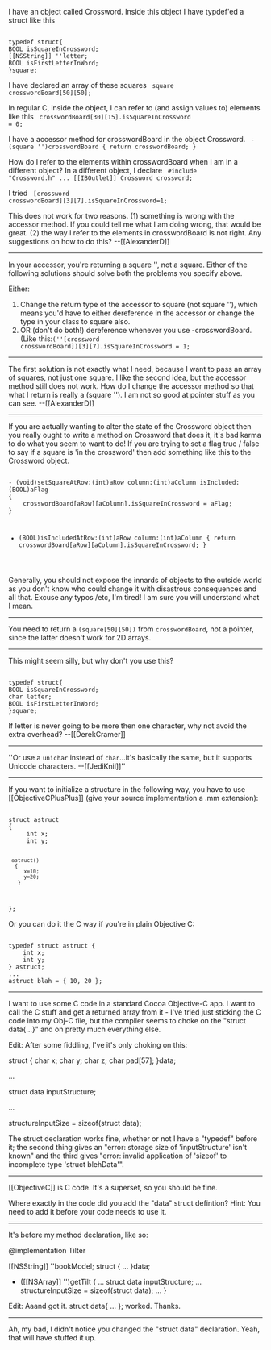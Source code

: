 I have an object called Crossword.  Inside this object I have typdef'ed a struct like this

<code>
typedef struct{
BOOL isSquareInCrossword;
[[NSString]] ''letter;
BOOL isFirstLetterInWord;
}square;
</code>

I have declared an array of these squares
<code>
square crosswordBoard[50][50];
</code>

In regular C, inside the object, I can refer to (and assign values to) elements like this
<code>
crosswordBoard[30][15].isSquareInCrossword = 0;
</code>

I have a accessor method for crosswordBoard in the object Crossword.
<code>
-(square '')crosswordBoard
{
     return crosswordBoard;
}
</code>

How do I refer to the elements within crosswordBoard when I am in a different object?  In a different object, I declare
<code>
#include "Crossword.h"
...
[[IBOutlet]]   Crossword   crossword;
</code>

I tried
<code>
[crossword crosswordBoard][3][7].isSquareInCrossword=1;
</code>

This does not work for two reasons.  (1) something is wrong with the accessor method.  If you could tell me what I am doing wrong, that would be great. (2) the way I refer to the elements in crosswordBoard is not right.  Any suggestions on how to do this? --[[AlexanderD]]

----

In your accessor, you're returning a square '', not a square. Either of the following solutions should solve both the problems you specify above.

Either:
1. Change the return type of the accessor to square (not square ''), which means you'd have to either dereference in the accessor or change the type in your class to square also.
2. OR (don't do both!) dereference whenever you use -crosswordBoard. (Like this:<code>(''[crossword crosswordBoard])[3][7].isSquareInCrossword = 1;</code>

----

The first solution is not exactly what I need, because I want to pass an array of squares, not just one square.  I like the second idea, but the accessor method still does not work.  How do I change the accessor method so that what I return is really a (square '').  I am not so good at pointer stuff as you can see. --[[AlexanderD]]

----

If you are actually wanting to alter the state of the Crossword object then you really ought to write a method on Crossword that does it, it's bad karma to do what you seem to want to do! If you are trying to set a flag true / false to say if a square is 'in the crossword' then add something like this to the Crossword object.

<code>
- (void)setSquareAtRow:(int)aRow column:(int)aColumn isIncluded:(BOOL)aFlag
{
    crosswordBoard[aRow][aColumn].isSquareInCrossword = aFlag;
}

- (BOOL)isIncludedAtRow:(int)aRow column:(int)aColumn
{
    return crosswordBoard[aRow][aColumn].isSquareInCrossword;
}
</code>

Generally, you should not expose the innards of objects to the outside world as you don't know who could change it with disastrous consequences and all that. Excuse any typos /etc, I'm tired! I am sure you will understand what I mean.

----

You need to return a <code>(square[50][50])</code> from <code>crosswordBoard</code>, not a pointer, since the latter doesn't work for 2D arrays.

----

This might seem silly, but why don't you use this?

<code>
typedef struct{
BOOL isSquareInCrossword;
char letter;
BOOL isFirstLetterInWord;
}square;
</code>

If letter is never going to be more then one character, why not avoid the extra overhead?  --[[DerekCramer]]

----

''Or use a <code>unichar</code> instead of <code>char</code>...it's basically the same, but it supports Unicode characters. --[[JediKnil]]''

----

If you want to initialize a structure in the following way, you have to use [[ObjectiveCPlusPlus]] (give your source implementation a .mm extension):

<code>
struct astruct
{
     int x;
     int y;
       
     astruct()
      {
         x=10;
         y=20;
       }
};
</code>

Or you can do it the C way if you're in plain Objective C:

<code>
typedef struct astruct {
    int x;
    int y;
} astruct;
...
astruct blah = { 10, 20 };
</code>

----

I want to use some C code in a standard Cocoa Objective-C app. I want to call the C stuff and get a returned array from it - I've tried just sticking the C code into my Obj-C file, but the compiler seems to choke on the "struct data{...}" and on pretty much everything else.

Edit: After some fiddling, I've it's only choking on this:

struct
{
     char x;
     char y;
     char z;
     char pad[57];
}data;

...

struct data inputStructure;

...

structureInputSize = sizeof(struct data);

The struct declaration works fine, whether or not I have a "typedef" before it; the second thing gives an "error: storage size of 'inputStructure' isn't known" and the third gives "error: invalid application of 'sizeof' to incomplete type 'struct blehData'".

----

[[ObjectiveC]] is C code. It's a superset, so you should be fine. 

Where exactly in the code did you add the "data" struct defintion? Hint: You need to add it before your code needs to use it.

----

It's before my method declaration, like so:

@implementation Tilter

[[NSString]] ''bookModel;
struct
{
...
}data;

- ([[NSArray]] '')getTilt
{
...
struct data inputStructure;
...
structureInputSize = sizeof(struct data);
...
}

Edit: Aaand got it. struct data{ ... }; worked. Thanks.

----

Ah, my bad, I didn't notice you changed the "struct data" declaration.  Yeah, that will have stuffed it up.